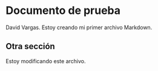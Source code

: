 
# Documento de prueba

David Vargas.
Estoy creando mi primer archivo Markdown.

## Otra sección

Estoy modificando este archivo.

